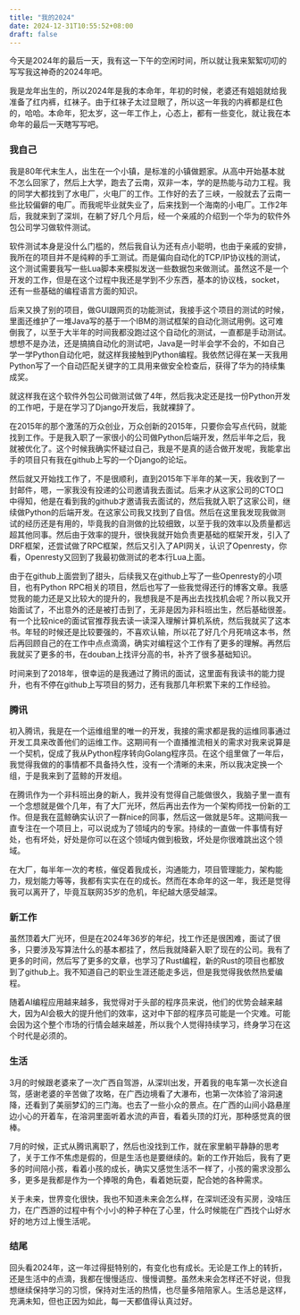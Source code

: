 ```yaml
---
title: "我的2024"
date: 2024-12-31T10:55:52+08:00
draft: false
---
```


今天是2024年的最后一天，我有这一下午的空闲时间，所以就让我来絮絮叨叨的写写我这神奇的2024年吧。

我是龙年出生的，所以2024年是我的本命年，年初的时候，老婆还有姐姐就给我准备了红内裤，红袜子。由于红袜子太过显眼了，所以这一年我的内裤都是红色的，哈哈。本命年，犯太岁，这一年工作上，心态上，都有一些变化，就让我在本命年的最后一天瞎写写吧。

### 我自己

我是80年代末生人，出生在一个小镇，是标准的小镇做题家。从高中开始基本就不怎么回家了，然后上大学，跑去了云南，双非一本，学的是热能与动力工程。我的同学大都找到了水电厂，火电厂的工作。工作好的去了三峡，一般就去了云南一些比较偏僻的电厂。而我呢毕业就失业了，后来找到一个海南的小电厂。工作2年后，我就来到了深圳，在躺了好几个月后，经一个亲戚的介绍到一个华为的软件外包公司学习做软件测试。

<!--more-->

软件测试本身是没什么门槛的，然后我自认为还有点小聪明，也由于亲戚的安排，我所在的项目并不是纯粹的手工测试。而是偏向自动化的TCP/IP协议栈的测试，这个测试需要我写一些Lua脚本来模拟发送一些数据包来做测试。虽然这不是一个开发的工作，但是在这个过程中我还是学到不少东西，基本的协议栈，socket，还有一些基础的编程语言方面的知识。

后来又换了别的项目，做GUI跟网页的功能测试，我接手这个项目的测试的时候，里面还维护了一堆Java写的基于一个IBM的测试框架的自动化测试用例。这可难倒我了，以至于大半年的时间我都没跑过这个自动化的测试，一直都是手动测试。想想不是办法，还是搞搞自动化的测试吧，Java是一时半会学不会的，不如自己学一学Python自动化吧，就这样我接触到Python编程。我依然记得在某一天我用Python写了一个自动匹配关键字的工具用来做安全检查后，获得了华为的持续集成奖。

就这样我在这个软件外包公司做测试做了4年，然后我决定还是找一份Python开发的工作吧，于是在学习了Django开发后，我就裸辞了。

在2015年的那个激荡的万众创业，万众创新的2015年，只要你会写点代码，就能找到工作。于是我入职了一家很小的公司做Python后端开发，然后半年之后，我就被优化了。这个时候我确实怀疑过自己，我是不是真的适合做开发呢，我能拿出手的项目只有我在github上写的一个Django的论坛。

然后就又开始找工作了，不是很顺利，直到2015年下半年的某一天，我收到了一封邮件，嗯，一家我没有投递的公司邀请我去面试。后来才从这家公司的CTO口中得知，他是在看到我的github才邀请我去面试的，然后我就入职了这家公司，继续做Python的后端开发。在这家公司我又找到了自信。然后在这里我发现我做测试的经历还是有用的，毕竟我的自测做的比较细致，以至于我的效率以及质量都远超其他同事。然后由于效率的提升，很快我就开始负责更基础的框架开发，引入了DRF框架，还尝试做了RPC框架，然后又引入了API网关，认识了Openresty，你看，Openresty又回到了我最初做测试的老本行Lua上面。

由于在github上面尝到了甜头，后续我又在github上写了一些Openresty的小项目，也有Python RPC相关的项目，然后也写了一些我觉得还行的博客文章。我感觉我的能力还是又比较大的提升的，我想我是不是再出去找找机会呢？所以我又开始面试了，不出意外的还是被打击到了，无非是因为非科班出生，然后基础很差。有一个比较nice的面试官推荐我去读一读深入理解计算机系统，然后我就买了这本书。年轻的时候还是比较要强的，不喜欢认输，所以花了好几个月死啃这本书，然后再回顾自己的在工作中点点滴滴，确实对编程这个工作有了更多的理解。再然后我就买了更多的书，在douban上找评分高的书，补齐了很多基础知识。

时间来到了2018年，很幸运的是我通过了腾讯的面试，这里面有我读书的能力提升，也有不停在github上写项目的努力，还有我那几年积累下来的工作经验。

### 腾讯

初入腾讯，我是在一个运维组里的唯一的开发，我接的需求都是我的运维同事通过开发工具来改善他们的运维工作。这期间有一个直播推流相关的需求对我来说算是一个契机，促成了我从Python程序转向Golang程序员。在这个组里做了一年后，我觉得我做的的事情都不具备持久性，没有一个清晰的未来，所以我决定换一个组，于是我来到了蓝鲸的开发组。

在腾讯作为一个非科班出身的新人，我并没有觉得自己能做很久，我脑子里一直有一个念想就是做个几年，有了大厂光环，然后再出去作为一个架构师找一份新的工作。但是我在蓝鲸确实认识了一群nice的同事，然后这一做就是5年。这期间我一直专注在一个项目上，可以说成为了领域内的专家。持续的一直做一件事情有好处，也有坏处，好处是你可以在这个领域内做到极致，坏处是你很难跳出这个领域。

在大厂，每半年一次的考核，催促着我成长，沟通能力，项目管理能力，架构能力，规划能力等等，我都有实实在在的成长。然而在本命年的这一年，我还是觉得我可以离开了，毕竟互联网35岁的危机，年纪越大感受越深。

### 新工作

虽然顶着大厂光环，但是在2024年36岁的年纪，找工作还是很困难，面试了很多，只要涉及写算法什么的基本都挂了，然后我就降薪入职了现在的公司。我有了更多的时间，然后写了更多的文章，也学习了Rust编程，新的Rust的项目也都放到了github上。我不知道自己的职业生涯还能走多远，但是我觉得我依然热爱编程。

随着AI编程应用越来越多，我觉得对于头部的程序员来说，他们的优势会越来越大，因为AI会极大的提升他们的效率，这对中下部的程序员可能是一个灾难。可能会因为这个整个市场的行情会越来越差，所以我个人觉得持续学习，终身学习在这个时代是必须的。

### 生活

3月的时候跟老婆来了一次广西自驾游，从深圳出发，开着我的电车第一次长途自驾，感谢老婆的辛苦做了攻略，在广西边境看了大瀑布，也第一次体验了溶洞速降，还看到了美丽梦幻的三门海。也去了一些小众的景点。在广西的山间小路悬崖边小心的开着车，在溶洞里面听着水流的声音，看着头顶的灯光，那种感觉真的很棒。

7月的时候，正式从腾讯离职了，然后也没找到工作，就在家里躺平静静的思考了，关于工作不焦虑是假的，但是生活也是要继续的。新的工作开始后，我有了更多的时间陪小孩，看着小孩的成长，确实又感觉生活不一样了，小孩的需求没那么多，更多是我都是作为一个捧哏的角色，看着她玩耍，配合她的各种需求。

关于未来，世界变化很快，我也不知道未来会怎么样，在深圳还没有买房，没啥压力，在广西游的过程中有个小小的种子种在了心里，什么时候能在广西找个山好水好的地方过上慢生活呢。

### 结尾

回头看2024年，这一年过得挺特别的，有变化也有成长。无论是工作上的转折，还是生活中的点滴，我都在慢慢适应、慢慢调整。虽然未来会怎样还不好说，但我想继续保持学习的习惯，保持对生活的热情，也尽量多陪陪家人。生活总是这样，充满未知，但也正因为如此，每一天都值得认真过好。